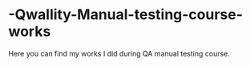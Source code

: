 # -Qwallity-Manual-testing-course-works
Here you can find my works I did during QA manual testing course.
